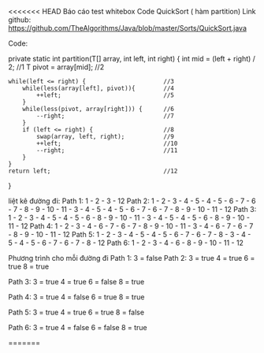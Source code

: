 <<<<<<< HEAD
Báo cáo test whitebox Code QuickSort ( hàm partition) Link github: https://github.com/TheAlgorithms/Java/blob/master/Sorts/QuickSort.java

Code:

private static <T extends Comparable> int partition(T[] array, int left, int right) { 
    int mid = (left + right) / 2;               //1 
    T pivot = array[mid];                       //2

    while(left <= right) {                      //3
        while(less(array[left], pivot)){        //4
            ++left;                             //5
        }
        while(less(pivot, array[right])) {      //6
            --right;                            //7
        } 
        if (left <= right) {                    //8
            swap(array, left, right);           //9
            ++left;                             //10
            --right;                            //11
        }
    }
    return left;                                //12
}


liệt kê đường đi:
Path 1: 1 - 2 - 3 - 12
Path 2: 1 - 2 - 3 - 4 - 5 - 4 - 5 - 6 - 7 - 6 - 7 - 8 - 9 - 10 - 11 - 3 - 4 - 5 - 4 - 5 - 6 - 7 - 6 - 7 - 8 - 9 - 10 - 11 - 12
Path 3: 1 - 2 - 3 - 4 - 5 - 4 - 5 - 6 - 8 - 9 - 10 - 11 - 3 - 4 - 5 - 4 - 5 - 6 - 8 - 9 - 10 - 11 - 12
Path 4: 1 - 2 - 3 - 4 - 6 - 7 - 6 - 7 - 8 - 9 - 10 - 11 - 3 - 4 - 6 - 7 - 6 - 7 - 8 - 9 - 10 - 11 - 12
Path 5: 1 - 2 - 3 - 4 - 5 - 4 - 5 - 6 - 7 - 6 - 7 - 8 - 3 - 4 - 5 - 4 - 5 - 6 - 7 - 6 - 7 - 8 - 12
Path 6: 1 - 2 - 3 - 4 - 6 - 8 - 9 - 10 - 11 - 12

Phương trình cho mỗi đường đi
Path 1: 3 = false
Path 2: 3 = true
        4 = true
        6 = true
        8 = true
        
Path 3: 3 = true
        4 = true
        6 = false
        8 = true
        
Path 4: 3 = true
        4 = false
        6 = true
        8 = true
        
Path 5: 3 = true
        4 = true
        6 = true
        8 = false      
        
Path 6: 3 = true
        4 = false
        6 = false
        8 = true
        
=======
